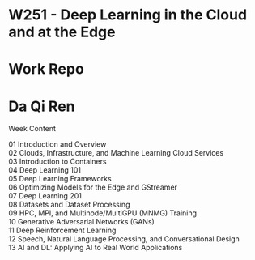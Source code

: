 # W251 - Deep Learning in the Cloud and at the Edge

# Work Repo 

# Da Qi Ren
 

Week	Content

01	Introduction and Overview \
02	Clouds, Infrastructure, and Machine Learning Cloud Services \
03	Introduction to Containers \
04	Deep Learning 101 \
05	Deep Learning Frameworks \
06	Optimizing Models for the Edge and GStreamer \
07	Deep Learning 201 \
08	Datasets and Dataset Processing \
09	HPC, MPI, and Multinode/MultiGPU (MNMG) Training \
10	Generative Adversarial Networks (GANs) \
11	Deep Reinforcement Learning \
12	Speech, Natural Language Processing, and Conversational Design \
13	AI and DL: Applying AI to Real World Applications 
